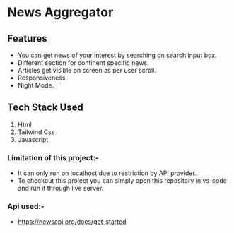# News Aggregator

## Features

- You can get news of your interest by searching on search input box.
- Different section for continent specific news.
- Articles get visible on screen as per user scroll.
- Responsiveness.
- Night Mode.

## Tech Stack Used

1. Html
2. Tailwind Css
3. Javascript

### Limitation of this project:-

- It can only run on localhost due to restriction by API provider.
- To checkout this project you can simply open this repository in vs-code and run it through live server.

### Api used:-

- <https://newsapi.org/docs/get-started>
